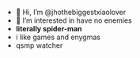 - 👋 Hi, I’m @jhothebiggestxiaolover
- 👀 I’m interested in have no enemies
- **literally spider-man**
- i like games and enygmas
- qsmp watcher
